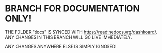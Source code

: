 # BRANCH FOR DOCUMENTATION ONLY!

THE FOLDER "docs" IS SYNCED WITH https://readthedocs.org/dashboard/. ANY CHANGES IN THIS BRANCH WILL GO LIVE IMMEDIATELY.

ANY CHANGES ANYWHERE ELSE IS SIMPLY IGNORED!
